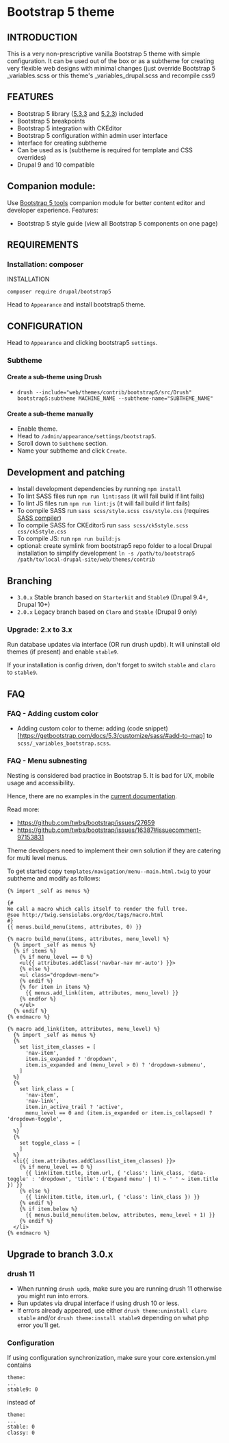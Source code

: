 # Bootstrap 5 theme

## INTRODUCTION

This is a very non-prescriptive vanilla Bootstrap 5 theme
with simple configuration. It can be used out of the box or
as a subtheme for creating very flexible web designs with
minimal changes (just override Bootstrap 5 _variables.scss
or this theme's _variables_drupal.scss and recompile css!)

## FEATURES

* Bootstrap 5 library ([5.3.3](https://blog.getbootstrap.com/2024/02/20/bootstrap-5-3-3/)
  and [5.2.3](https://blog.getbootstrap.com/2022/11/22/bootstrap-5-2-3/)) included
* Bootstrap 5 breakpoints
* Bootstrap 5 integration with CKEditor
* Bootstrap 5 configuration within admin user interface
* Interface for creating subtheme
* Can be used as is (subtheme is required for template and CSS overrides)
* Drupal 9 and 10 compatible

## Companion module:

Use [Bootstrap 5 tools](https://www.drupal.org/project/twbstools) companion module for
better content editor and developer experience. Features:

* Bootstrap 5 style guide (view all Bootstrap 5 components on one page)

## REQUIREMENTS

### Installation: composer

INSTALLATION

`composer require drupal/bootstrap5`

Head to `Appearance` and install bootstrap5 theme.

## CONFIGURATION

Head to `Appearance` and clicking bootstrap5 `settings`.

### Subtheme

#### Create a sub-theme using Drush

* `drush --include="web/themes/contrib/bootstrap5/src/Drush" bootstrap5:subtheme MACHINE_NAME --subtheme-name="SUBTHEME_NAME"`

#### Create a sub-theme manually

* Enable theme.
* Head to `/admin/appearance/settings/bootstrap5`.
* Scroll down to `Subtheme` section.
* Name your subtheme and click `Create`.

## Development and patching

- Install development dependencies by running `npm install`
- To lint SASS files run `npm run lint:sass` (it will fail build if lint fails)
- To lint JS files run `npm run lint:js` (it will fail build if lint fails)
- To compile SASS run `sass scss/style.scss css/style.css` (requires [SASS compiler](https://sass-lang.com/install))
- To compile SASS for CKEditor5 run `sass scss/ck5style.scss css/ck5style.css`
- To compile JS: run `npm run build:js`
- optional: create symlink from bootstrap5 repo folder to a local Drupal installation to simplify
  development `ln -s /path/to/bootstrap5 /path/to/local-drupal-site/web/themes/contrib`

## Branching

* `3.0.x` Stable branch based on `Starterkit` and `Stable9` (Drupal 9.4+, Drupal 10+)
* `2.0.x` Legacy branch based on `Claro` and `Stable` (Drupal 9 only)

### Upgrade: 2.x to 3.x

Run database updates via interface (OR run drush updb).
It will uninstall old themes (if present) and enable `stable9`.

If your installation is config driven, don't forget to switch `stable` and `claro` to `stable9`.

## FAQ

### FAQ - Adding custom color

* Adding custom color to theme: adding (code snippet)[https://getbootstrap.com/docs/5.3/customize/sass/#add-to-map] to `scss/_variables_bootstrap.scss`.

### FAQ - Menu subnesting

Nesting is considered bad practice in Bootstrap 5. It is bad for UX, mobile
usage and accessibility.

Hence, there are no examples in
the [current documentation](https://getbootstrap.com/docs/5.0/components/dropdowns/#menu-items).

Read more:

* https://github.com/twbs/bootstrap/issues/27659
* https://github.com/twbs/bootstrap/issues/16387#issuecomment-97153831

Theme developers need to implement their own solution if they are catering
for multi level menus.

To get started copy `templates/navigation/menu--main.html.twig` to your
subtheme and modify as follows:

```
{% import _self as menus %}

{#
We call a macro which calls itself to render the full tree.
@see http://twig.sensiolabs.org/doc/tags/macro.html
#}
{{ menus.build_menu(items, attributes, 0) }}

{% macro build_menu(items, attributes, menu_level) %}
  {% import _self as menus %}
  {% if items %}
    {% if menu_level == 0 %}
    <ul{{ attributes.addClass('navbar-nav mr-auto') }}>
    {% else %}
    <ul class="dropdown-menu">
    {% endif %}
    {% for item in items %}
      {{ menus.add_link(item, attributes, menu_level) }}
    {% endfor %}
    </ul>
  {% endif %}
{% endmacro %}

{% macro add_link(item, attributes, menu_level) %}
  {% import _self as menus %}
  {%
    set list_item_classes = [
      'nav-item',
      item.is_expanded ? 'dropdown',
      item.is_expanded and (menu_level > 0) ? 'dropdown-submenu',
    ]
  %}
  {%
    set link_class = [
      'nav-item',
      'nav-link',
      item.in_active_trail ? 'active',
      menu_level == 0 and (item.is_expanded or item.is_collapsed) ? 'dropdown-toggle',
    ]
  %}
  {%
    set toggle_class = [
    ]
  %}
  <li{{ item.attributes.addClass(list_item_classes) }}>
    {% if menu_level == 0 %}
      {{ link(item.title, item.url, { 'class': link_class, 'data-toggle' : 'dropdown', 'title': ('Expand menu' | t) ~ ' ' ~ item.title }) }}
    {% else %}
      {{ link(item.title, item.url, { 'class': link_class }) }}
    {% endif %}
    {% if item.below %}
      {{ menus.build_menu(item.below, attributes, menu_level + 1) }}
    {% endif %}
  </li>
{% endmacro %}
```


## Upgrade to branch 3.0.x

### drush 11

- When running `drush updb`, make sure you are running drush 11 otherwise you
  might run into errors.
- Run updates via drupal interface if using drush 10 or less.
- If errors already appeared, use either `drush theme:uninstall claro stable`
  and/or `drush theme:install stable9` depending on what php error you'll get.

### Configuration

If using configuration synchronization, make sure your core.extension.yml contains

```
theme:
...
stable9: 0
```

instead of

```
theme:
...
stable: 0
classy: 0
```
